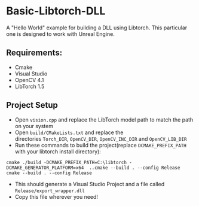 # Basic-Libtorch-DLL
A "Hello World" example for building a DLL using Libtorch. This particular one is designed to work with Unreal Engine.

## Requirements:
- Cmake
- Visual Studio
- OpenCV 4.1
- LibTorch 1.5

## Project Setup
- Open `vision.cpp` and replace the LibTorch model path to match the path on your system
- Open `build/CMakeLists.txt` and replace the directories `Torch_DIR`, `OpenCV_DIR`, `OpenCV_INC_DIR` and `OpenCV_LIB_DIR`
- Run these commands to build the project(replace `DCMAKE_PREFIX_PATH` with your libtorch install directory):
```
cmake ./build -DCMAKE_PREFIX_PATH=C:\libtorch -DCMAKE_GENERATOR_PLATFORM=x64  ..cmake --build . --config Release
cmake --build . --config Release
```
- This should generate a Visual Studio Project and a file called `Release/export_wrapper.dll`
- Copy this file wherever you need!

